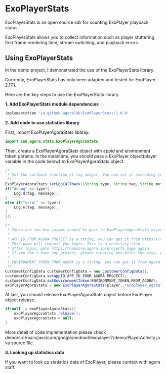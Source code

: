 # ExoPlayerStats

ExoPlayerStats is an open source sdk for counting ExoPlayer playback status.

ExoPlayerStats allows you to collect information such as player stuttering, first frame rendering time, stream switching, and playback errors.

## Using ExoPlayerStats


In the demo project, I demonstrated the use of the ExoPlayerStats library.

Currently, ExoPlayerStats has only been adapted and tested for ExoPlayer 2.17.1.

Here are the key steps to use the ExoPlayerStats library.

**1. Add ExoPlayerStats module dependencies**

```groovy
implementation 'io.github.agoralab:ExoPlayerStats:1.0.0'
```


**2. Add code to use statistics library**

First, import ExoPlayerAgoraStats libaray.
```java
import com.agora.stats.ExoPlayerAgoraStats;
```

Then, create a ExoPlayerAgoraStats object with appid and environment token params. 
In the meantime, you should pass a ExoPlayer object(player variable in the code below) to ExoPlayerAgoraStats object.

```java
/*
 * Set the callback function of log output. You can set it accroding to your needing.
 */
ExoPlayerAgoraStats.setLogCallback((String type, String tag, String message)->{
if("debug" == type){
    Log.d(tag, message);
}
else if("error" == type){
    Log.e(tag, message);
}
});

/*
 * There are two key params should be pass to ExoPlayerAgoraStats object by CustomerConfigData object.
 * 
 * APP_ID_FROM_AGORA_PROJECT is a string, you can get it from https://console.agora.io/projects page.
 * This page will request you login, This is a necessary step. 
 * After login, goto https://console.agora.io/projects page again.
 * If you don`t have any project, please creating one.After the step, you will look the App ID of project.
 * 
 * ENVIRONMENT_TOKEN_FROM_AGORA is a string, you can get it from agora staff.
 */
CustomerConfigData customerConfigData = new CustomerConfigData();
customerConfigData.setAppID(APP_ID_FROM_AGORA_PROJECT);
customerConfigData.setEnvironmentToken(ENVIRONMENT_TOKEN_FROM_AGORA);
exoPlayerAgoraStats = new ExoPlayerAgoraStats(player, "exoplayer_agora", customerConfigData);
```

At last, you should release ExoPlayerAgoraStats object before ExoPlayer object release.
```java
if(null != exoPlayerAgoraStats){
    exoPlayerAgoraStats.release();
    exoPlayerAgoraStats = null;
}
```


More detail of code implementation please check demo/src/main/java/com/google/android/exoplayer2/demo/PlayerActivity.java source file.

**3. Looking up statistics data**

If you want to look up statistics data of ExoPlayer, please contact with agora staff.


